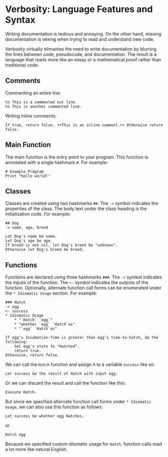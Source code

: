 # Verbosity: Language Features and Syntax

Writing documentation is tedious and annoying. On the other hand, missing documentation is vexing when trying to read and understand new code.

Verbosity virtually elimantes the need to write documentation by blurring the lines between code, pseudocode, and documentation. The result is a language that reads more like an essay or a mathematical proof rather than traditional code.

## Comments
Commenting an entire line:
```
%% This is a commented out line.
%% This is another commented line.
```
Writing inline comments:
```
If true, return false. ++This is an inline comment.++ Otherwise return false.
```

## Main Function
The main function is the entry point to your program. This function is annotated with a single hashmark `#`. For example:
```
# Example Program
Print "hello world!"
```

## Classes
Classes are created using two hashmarks `##`. The `->` symbol indicates the properties of the class. The body text under the class heading is the initialization code. For example:
```
## Dog
-> name, age, breed

Let Dog's name be name.
Let Dog's age be age.
If breed is not nil, let Dog's breed be "unknown".
Otherwise let Dog's breed be breed.
```

## Functions
Functions are declared using three hashmarks `###`. The `->` symbol indicates the inputs of the function. The `<-` symbol indicates the outputs of the function. Optionally, alternate function call forms can be enumerated under the `* Idiomatic Usage` section. For example:
```
### Hatch
-> egg
<- success
* Idiomatic Usage
    * "`Hatch` `egg`"
    * "whether `egg` `Hatch`es"
    * "`egg` `Hatch`es"

If egg's Incubation-Time is greater than egg's time-to-hatch, do the following:
    Set egg's state to "Hatched".
    return true.
Otherwise, return false.
```

We can call the `Hatch` function and assign it to a variable `success` like so:
```
Let success be the result of Hatch with input egg.
```
Or we can discard the result and call the function like this:
```
Execute Hatch.
```

But since we specified alternate function call forms under `* Idiomatic Usage`, we can also use this function as follows:
```
Let success be whether egg Hatches.
```
or
```
Hatch egg
```
Because we specified custom idiomatic usage for `Hatch`, function calls read a lot more like natural English.
